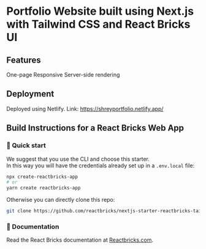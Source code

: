 # Portfolio Website built using Next.js with Tailwind CSS and React Bricks UI

## Features
One-page
Responsive
Server-side rendering

## Deployment
Deployed using Netlify.
Link: https://shreyportfolio.netlify.app/




## Build Instructions for a React Bricks Web App

### 🚀 Quick start

We suggest that you use the CLI and choose this starter.  
In this way you will have the credentials already set up in a `.env.local` file:

```bash
npx create-reactbricks-app
# or
yarn create reactbricks-app
```

Otherwise you can directly clone this repo:

```bash
git clone https://github.com/reactbricks/nextjs-starter-reactbricks-tailwind your-project
```

### 📖 Documentation

Read the React Bricks documentation at [Reactbricks.com](https://reactbricks.com).
